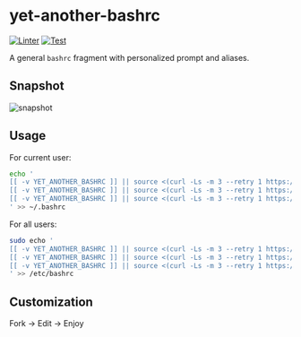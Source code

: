 # yet-another-bashrc
[![Linter](https://github.com/vbem/yet-another-bashrc/actions/workflows/linter.yml/badge.svg)](https://github.com/vbem/yet-another-bashrc/actions/workflows/linter.yml)
[![Test](https://github.com/vbem/yet-another-bashrc/actions/workflows/test.yml/badge.svg)](https://github.com/vbem/yet-another-bashrc/actions/workflows/test.yml)

A general `bashrc` fragment with personalized prompt and aliases.

## Snapshot
![snapshot](https://raw.githubusercontent.com/vbem/remote-bashrc/master/img/snapshot.png)

## Usage

For current user:
```bash
echo '
[[ -v YET_ANOTHER_BASHRC ]] || source <(curl -Ls -m 3 --retry 1 https://ghproxy.com/https://raw.githubusercontent.com/vbem/yet-another-bashrc/master/bashrc.sh)
[[ -v YET_ANOTHER_BASHRC ]] || source <(curl -Ls -m 3 --retry 1 https://cdn.jsdelivr.net/gh/vbem/yet-another-bashrc/bashrc.sh)
[[ -v YET_ANOTHER_BASHRC ]] || source <(curl -Ls -m 3 --retry 1 https://raw.githubusercontent.com/vbem/yet-another-bashrc/master/bashrc.sh)
' >> ~/.bashrc
```

For all users:
```bash
sudo echo '
[[ -v YET_ANOTHER_BASHRC ]] || source <(curl -Ls -m 3 --retry 1 https://ghproxy.com/https://raw.githubusercontent.com/vbem/yet-another-bashrc/master/bashrc.sh)
[[ -v YET_ANOTHER_BASHRC ]] || source <(curl -Ls -m 3 --retry 1 https://cdn.jsdelivr.net/gh/vbem/yet-another-bashrc/bashrc.sh)
[[ -v YET_ANOTHER_BASHRC ]] || source <(curl -Ls -m 3 --retry 1 https://raw.githubusercontent.com/vbem/yet-another-bashrc/master/bashrc.sh)
' >> /etc/bashrc
```

## Customization
Fork -> Edit -> Enjoy